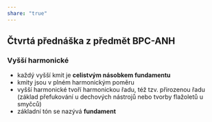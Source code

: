```yaml
---
share: "true"
---
```

## Čtvrtá přednáška z předmět BPC-ANH
### Vyšší harmonické
- každý vyšší kmit je **celistvým násobkem fundamentu**
- kmity jsou v plném harmonickým poměru
- vyšší harmonické tvoří harmonickou řadu, též tzv. přirozenou řadu (základ přefukování u dechových nástrojů nebo tvorby flažoletů u smyčců)
- základní tón se nazývá **fundament**